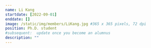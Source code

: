 ```yaml
---
name: Li Kang
startdate: [2022-09-01]
enddate: []
image: /static/img/members/LiKang.jpg #365 x 365 pixels, 72 dpi
position: Ph.D. student
#subsequent:  update once you become an alumnus
description: ""
---
```

